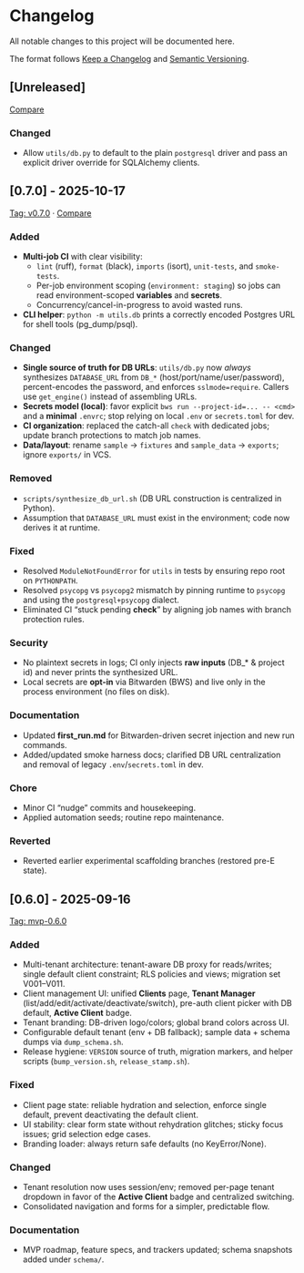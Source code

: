# Changelog

All notable changes to this project will be documented here.

The format follows [Keep a Changelog](https://keepachangelog.com/en/1.1.0/) and [Semantic Versioning](https://semver.org/spec/v2.0.0.html).

## [Unreleased]

[Compare](https://github.com/mfortin014/mvp_menu_optimizer/compare/v0.7.0...HEAD)

### Changed

- Allow `utils/db.py` to default to the plain `postgresql` driver and pass an explicit driver override for SQLAlchemy clients.

## [0.7.0] - 2025-10-17

[Tag: v0.7.0](https://github.com/mfortin014/mvp_menu_optimizer/releases/tag/v0.7.0) ·
[Compare](https://github.com/mfortin014/mvp_menu_optimizer/compare/mvp-0.6.0...v0.7.0)

### Added

- **Multi-job CI** with clear visibility:
  - `lint` (ruff), `format` (black), `imports` (isort), `unit-tests`, and `smoke-tests`.
  - Per-job environment scoping (`environment: staging`) so jobs can read environment-scoped **variables** and **secrets**.
  - Concurrency/cancel-in-progress to avoid wasted runs.
- **CLI helper**: `python -m utils.db` prints a correctly encoded Postgres URL for shell tools (pg_dump/psql).

### Changed

- **Single source of truth for DB URLs**: `utils/db.py` now _always_ synthesizes `DATABASE_URL` from `DB_*` (host/port/name/user/password), percent-encodes the password, and enforces `sslmode=require`. Callers use `get_engine()` instead of assembling URLs.
- **Secrets model (local)**: favor explicit `bws run --project-id=... -- <cmd>` and a **minimal** `.envrc`; stop relying on local `.env` or `secrets.toml` for dev.
- **CI organization**: replaced the catch-all `check` with dedicated jobs; update branch protections to match job names.
- **Data/layout**: rename `sample` → `fixtures` and `sample_data` → `exports`; ignore `exports/` in VCS.

### Removed

- `scripts/synthesize_db_url.sh` (DB URL construction is centralized in Python).
- Assumption that `DATABASE_URL` must exist in the environment; code now derives it at runtime.

### Fixed

- Resolved `ModuleNotFoundError` for `utils` in tests by ensuring repo root on `PYTHONPATH`.
- Resolved `psycopg` vs `psycopg2` mismatch by pinning runtime to `psycopg` and using the `postgresql+psycopg` dialect.
- Eliminated CI “stuck pending **check**” by aligning job names with branch protection rules.

### Security

- No plaintext secrets in logs; CI only injects **raw inputs** (DB\_\* & project id) and never prints the synthesized URL.
- Local secrets are **opt-in** via Bitwarden (BWS) and live only in the process environment (no files on disk).

### Documentation

- Updated **first_run.md** for Bitwarden-driven secret injection and new run commands.
- Added/updated smoke harness docs; clarified DB URL centralization and removal of legacy `.env`/`secrets.toml` in dev.

### Chore

- Minor CI “nudge” commits and housekeeping.
- Applied automation seeds; routine repo maintenance.

### Reverted

- Reverted earlier experimental scaffolding branches (restored pre-E state).

## [0.6.0] - 2025-09-16

[Tag: mvp-0.6.0](https://github.com/mfortin014/mvp_menu_optimizer/releases/tag/mvp-0.6.0)

### Added

- Multi-tenant architecture: tenant-aware DB proxy for reads/writes; single default client constraint; RLS policies and views; migration set V001–V011.
- Client management UI: unified **Clients** page, **Tenant Manager** (list/add/edit/activate/deactivate/switch), pre-auth client picker with DB default, **Active Client** badge.
- Tenant branding: DB-driven logo/colors; global brand colors across UI.
- Configurable default tenant (env + DB fallback); sample data + schema dumps via `dump_schema.sh`.
- Release hygiene: `VERSION` source of truth, migration markers, and helper scripts (`bump_version.sh`, `release_stamp.sh`).

### Fixed

- Client page state: reliable hydration and selection, enforce single default, prevent deactivating the default client.
- UI stability: clear form state without rehydration glitches; sticky focus issues; grid selection edge cases.
- Branding loader: always return safe defaults (no KeyError/None).

### Changed

- Tenant resolution now uses session/env; removed per-page tenant dropdown in favor of the **Active Client** badge and centralized switching.
- Consolidated navigation and forms for a simpler, predictable flow.

### Documentation

- MVP roadmap, feature specs, and trackers updated; schema snapshots added under `schema/`.
